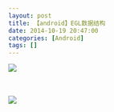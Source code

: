 ```yaml
---
layout: post
title: 【android】EGL数据结构
date: 2014-10-19 20:47:00
categories: [Android]
tags: []
---
```

![](http://img.blog.csdn.net/20141019235951917?watermark/2/text/aHR0cDovL2Jsb2cuY3Nkbi5uZXQvdHVodW9sb25n/font/5a6L5L2T/fontsize/400/fill/I0JBQkFCMA==/dissolve/70/gravity/SouthEast)    

   

![](http://img.blog.csdn.net/20141019205118652?watermark/2/text/aHR0cDovL2Jsb2cuY3Nkbi5uZXQvdHVodW9sb25n/font/5a6L5L2T/fontsize/400/fill/I0JBQkFCMA==/dissolve/70/gravity/SouthEast)


